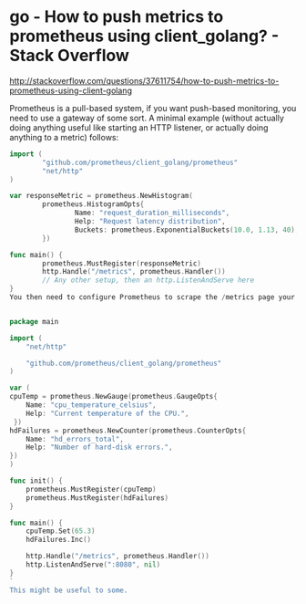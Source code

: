 




# go - How to push metrics to prometheus using client_golang? - Stack Overflow 
http://stackoverflow.com/questions/37611754/how-to-push-metrics-to-prometheus-using-client-golang

Prometheus is a pull-based system, if you want push-based monitoring, you need to use a gateway of some sort. A minimal example (without actually doing anything useful like starting an HTTP listener, or actually doing anything to a metric) follows:
```go
import (
        "github.com/prometheus/client_golang/prometheus"
        "net/http"
)

var responseMetric = prometheus.NewHistogram(
        prometheus.HistogramOpts{
                Name: "request_duration_milliseconds",
                Help: "Request latency distribution",
                Buckets: prometheus.ExponentialBuckets(10.0, 1.13, 40),
        })

func main() {
        prometheus.MustRegister(responseMetric)
        http.Handle("/metrics", prometheus.Handler())
        // Any other setup, then an http.ListenAndServe here
}
You then need to configure Prometheus to scrape the /metrics page your binary provides.


package main

import (
    "net/http"

    "github.com/prometheus/client_golang/prometheus"
)

var (
cpuTemp = prometheus.NewGauge(prometheus.GaugeOpts{
    Name: "cpu_temperature_celsius",
    Help: "Current temperature of the CPU.",
 })
hdFailures = prometheus.NewCounter(prometheus.CounterOpts{
    Name: "hd_errors_total",
    Help: "Number of hard-disk errors.",
})
)

func init() {
    prometheus.MustRegister(cpuTemp)
    prometheus.MustRegister(hdFailures)
}

func main() {
    cpuTemp.Set(65.3)
    hdFailures.Inc()

    http.Handle("/metrics", prometheus.Handler())
    http.ListenAndServe(":8080", nil)
}
`
This might be useful to some.
```







